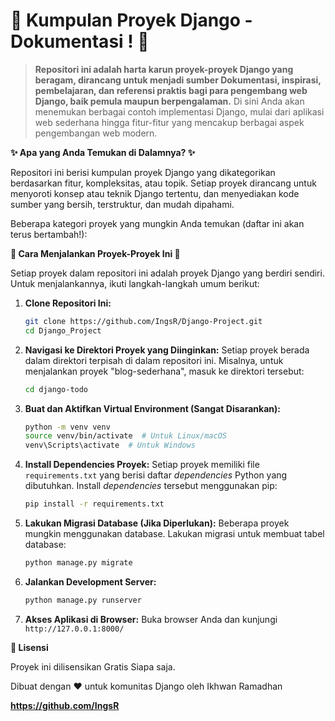 # 📂 Kumpulan Proyek Django - Dokumentasi ! 🐍

> **Repositori ini adalah harta karun proyek-proyek Django yang beragam, dirancang untuk menjadi sumber Dokumentasi, inspirasi, pembelajaran, dan referensi praktis bagi para pengembang web Django, baik pemula maupun berpengalaman.**  Di sini Anda akan menemukan berbagai contoh implementasi Django, mulai dari aplikasi web sederhana hingga fitur-fitur yang mencakup berbagai aspek pengembangan web modern.

**✨ Apa yang Anda Temukan di Dalamnya? ✨**

Repositori ini berisi kumpulan proyek Django yang dikategorikan berdasarkan fitur, kompleksitas, atau topik. Setiap proyek dirancang untuk menyoroti konsep atau teknik Django tertentu, dan menyediakan kode sumber yang bersih, terstruktur, dan mudah dipahami.

Beberapa kategori proyek yang mungkin Anda temukan (daftar ini akan terus bertambah!):


    
**🚀 Cara Menjalankan Proyek-Proyek Ini 🚀**

Setiap proyek dalam repositori ini adalah proyek Django yang berdiri sendiri. Untuk menjalankannya, ikuti langkah-langkah umum berikut:

1.  **Clone Repositori Ini:**
    ```bash
    git clone https://github.com/IngsR/Django-Project.git
    cd Django_Project
    ```

2.  **Navigasi ke Direktori Proyek yang Diinginkan:**
    Setiap proyek berada dalam direktori terpisah di dalam repositori ini. Misalnya, untuk menjalankan proyek "blog-sederhana", masuk ke direktori tersebut:
    ```bash
    cd django-todo
    ```

3.  **Buat dan Aktifkan Virtual Environment (Sangat Disarankan):**
    ```bash
    python -m venv venv
    source venv/bin/activate  # Untuk Linux/macOS
    venv\Scripts\activate  # Untuk Windows
    ```

4.  **Install Dependencies Proyek:**
    Setiap proyek memiliki file `requirements.txt` yang berisi daftar *dependencies* Python yang dibutuhkan. Install *dependencies* tersebut menggunakan pip:
    ```bash
    pip install -r requirements.txt
    ```

5.  **Lakukan Migrasi Database (Jika Diperlukan):**
    Beberapa proyek mungkin menggunakan database. Lakukan migrasi untuk membuat tabel database:
    ```bash
    python manage.py migrate
    ```

6.  **Jalankan Development Server:**
    ```bash
    python manage.py runserver
    ```

7.  **Akses Aplikasi di Browser:**
    Buka browser Anda dan kunjungi `http://127.0.0.1:8000/`

**📄 Lisensi**

Proyek ini dilisensikan Gratis Siapa saja.

   Dibuat dengan ❤️ untuk komunitas Django oleh Ikhwan Ramadhan

**https://github.com/IngsR**
